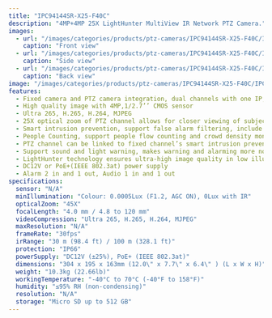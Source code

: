 ```yaml
---
title: "IPC94144SR-X25-F40C"
description: "4MP+4MP 25X LightHunter MultiView IR Network PTZ Camera."
images:
  - url: "/images/categories/products/ptz-cameras/IPC94144SR-X25-F40C/IPC94144SR-X25-F40C2.png"
    caption: "Front view"
  - url: "/images/categories/products/ptz-cameras/IPC94144SR-X25-F40C/IPC94144SR-X25-F40C1.png"
    caption: "Side view"
  - url: "/images/categories/products/ptz-cameras/IPC94144SR-X25-F40C/IPC94144SR-X25-F40C.png"
    caption: "Back view"
image: "/images/categories/products/ptz-cameras/IPC94144SR-X25-F40C/IPC94144SR-X25-F40C2.png"
features:
  - Fixed camera and PTZ camera integration, dual channels with one IP, look at overall situation and consider details at the same time
  - High quality image with 4MP,1/2.7’’ CMOS sensor
  - Ultra 265, H.265, H.264, MJPEG
  - 25X optical zoom of PTZ channel allows for closer viewing of subjects
  - Smart intrusion prevention, support false alarm filtering, include Cross Line, Intrusion, Enter Area, Leave Area detection
  - People Counting, support people flow counting and crowd density monitoring, suitable for different statistical scenarios
  - PTZ channel can be linked to fixed channel’s smart intrusion prevention to track the objects triggering the rule
  - Support sound and light warning, makes warning and alarming more noticeable
  - LightHunter technology ensures ultra-high image quality in low illumination environment
  - DC12V or PoE+(IEEE 802.3at) power supply
  - Alarm 2 in and 1 out, Audio 1 in and 1 out
specifications:
  sensor: "N/A"
  minIllumination: "Colour: 0.0005Lux (F1.2, AGC ON), 0Lux with IR"
  opticalZoom: "45X"
  focalLength: "4.0 mm / 4.8 to 120 mm"
  videoCompression: "Ultra 265, H.265, H.264, MJPEG"
  maxResolution: "N/A"
  frameRate: "30fps"
  irRange: "30 m (98.4 ft) / 100 m (328.1 ft)"
  protection: "IP66"
  powerSupply: "DC12V (±25%), PoE+ (IEEE 802.3at)"
  dimensions: "304 x 195 x 163mm (12.0\" x 7.7\" x 6.4\" ) (L x W x H)"
  weight: "10.3kg (22.66lb)"
  workingTemperature: "-40°C to 70°C (-40°F to 158°F)"
  humidity: "≤95% RH (non-condensing)"
  resolution: "N/A"
  storage: "Micro SD up to 512 GB"
---
```

